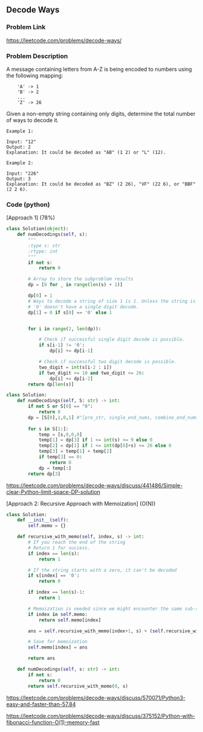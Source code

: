 ## Decode Ways

### Problem Link

https://leetcode.com/problems/decode-ways/

### Problem Description 

A message containing letters from A-Z is being encoded to numbers using the following mapping:

```
    'A' -> 1
    'B' -> 2
    ...
    'Z' -> 26
```

Given a non-empty string containing only digits, determine the total number of ways to decode it.

```
Example 1:

Input: "12"
Output: 2
Explanation: It could be decoded as "AB" (1 2) or "L" (12).

```

```
Example 2:

Input: "226"
Output: 3
Explanation: It could be decoded as "BZ" (2 26), "VF" (22 6), or "BBF" (2 2 6).

```

### Code (python)

[Approach 1] (78%) 

```python
class Solution(object):
    def numDecodings(self, s):
        """
        :type s: str
        :rtype: int
        """
        if not s:
            return 0

        # Array to store the subproblem results
        dp = [0 for _ in range(len(s) + 1)]

        dp[0] = 1
        # Ways to decode a string of size 1 is 1. Unless the string is '0'.
        # '0' doesn't have a single digit decode.
        dp[1] = 0 if s[0] == '0' else 1


        for i in range(2, len(dp)):

            # Check if successful single digit decode is possible.
            if s[i-1] != '0':
                dp[i] += dp[i-1]

            # Check if successful two digit decode is possible.
            two_digit = int(s[i-2 : i])
            if two_digit >= 10 and two_digit <= 26:
                dp[i] += dp[i-2]
        return dp[len(s)]
```

```python
class Solution:
	def numDecodings(self, S: str) -> int:
		if not S or S[0] == "0":
			return 0
		dp = [S[0],1,0,1] #"[pre_str, single_end_nums, combine_end_nums, total_nums ]"
    
		for s in S[1:]:
			temp = [s,0,0,0]
			temp[1] = dp[3] if 1 <= int(s) <= 9 else 0
			temp[2] = dp[1] if 1 <= int(dp[0]+s) <= 26 else 0
			temp[3] = temp[1] + temp[2]
			if temp[3] == 0:
				return 0
			dp = temp[:]
		return dp[3]
```

https://leetcode.com/problems/decode-ways/discuss/441486/Simple-clear-Python-limit-space-DP-solution

[Approach 2: Recursive Approach with Memoization]   (O(N))

```python
class Solution:
    def __init__(self):
        self.memo = {}

    def recursive_with_memo(self, index, s) -> int:
        # If you reach the end of the string
        # Return 1 for success.
        if index == len(s):
            return 1

        # If the string starts with a zero, it can't be decoded
        if s[index] == '0':
            return 0

        if index == len(s)-1:
            return 1

        # Memoization is needed since we might encounter the same sub-string.
        if index in self.memo:
            return self.memo[index]

        ans = self.recursive_with_memo(index+1, s) + (self.recursive_with_memo(index+2, s) if (int(s[index : index+2]) <= 26) else 0)

        # Save for memoization
        self.memo[index] = ans

        return ans

    def numDecodings(self, s: str) -> int:
        if not s:
            return 0
        return self.recursive_with_memo(0, s)
```


https://leetcode.com/problems/decode-ways/discuss/570071/Python3-easy-and-faster-than-57.84

https://leetcode.com/problems/decode-ways/discuss/375152/Python-with-fibonacci-function-O(1)-memory-fast